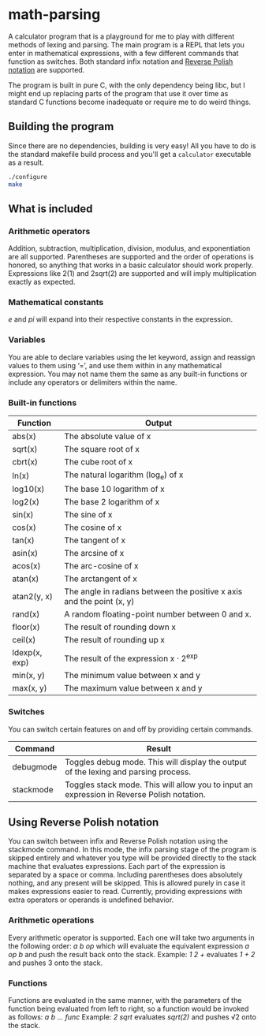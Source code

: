# math-parsing

A calculator program that is a playground for me to play with different methods of lexing and parsing. The main program is a REPL that lets you enter in mathematical expressions, with a few different commands that function as switches. Both standard infix notation and [Reverse Polish notation](https://en.wikipedia.org/wiki/Reverse_Polish_notation) are supported.

The program is built in pure C, with the only dependency being libc, but I might end up replacing parts of the program that use it over time as standard C functions become inadequate or require me to do weird things.

## Building the program

Since there are no dependencies, building is very easy! All you have to do is the standard makefile build process and you'll get a `calculator` executable as a result.

```sh
./configure
make
```

## What is included

### Arithmetic operators

Addition, subtraction, multiplication, division, modulus, and exponentiation are all supported. Parentheses are supported and the order of operations is honored, so anything that works in a basic calculator should work properly. Expressions like 2(1) and 2sqrt(2) are supported and will imply multiplication exactly as expected.

### Mathematical constants

*e* and *pi* will expand into their respective constants in the expression.

### Variables

You are able to declare variables using the let keyword, assign and reassign values to them using ‘=’, and use them within in any mathematical expression. You may not name them the same as any built-in functions or include any operators or delimiters within the name.

### Built-in functions

| Function      | Output                                                       |
| ------------- | ------------------------------------------------------------ |
| abs(x)        | The absolute value of x                                      |
| sqrt(x)       | The square root of x                                         |
| cbrt(x)       | The cube root of x                                           |
| ln(x)         | The natural logarithm (log<sub>e</sub>) of x                 |
| log10(x)      | The base 10 logarithm of x                                   |
| log2(x)       | The base 2 logarithm of x                                    |
| sin(x)        | The sine of x                                                |
| cos(x)        | The cosine of x                                              |
| tan(x)        | The tangent of x                                             |
| asin(x)       | The arcsine of x                                             |
| acos(x)       | The arc-cosine of x                                          |
| atan(x)       | The arctangent of x                                          |
| atan2(y, x)   | The angle in radians between the positive x axis and the point (x, y) |
| rand(x)       | A random floating-point number between 0 and x.              |
| floor(x)      | The result of rounding down x                                |
| ceil(x)       | The result of rounding up x                                  |
| ldexp(x, exp) | The result of the expression x ⋅ 2<sup>exp</sup>             |
| min(x, y)     | The minimum value between x and y                            |
| max(x, y)     | The maximum value between x and y                            |

### Switches

You can switch certain features on and off by providing certain commands.

| Command   | Result                                                       |
| --------- | ------------------------------------------------------------ |
| debugmode | Toggles debug mode. This will display the output of the lexing and parsing process. |
| stackmode | Toggles stack mode. This will allow you to input an expression in Reverse Polish notation. |



## Using Reverse Polish notation

You can switch between infix and Reverse Polish notation using the stackmode command. In this mode, the infix parsing stage of the program is skipped entirely and whatever you type will be provided directly to the stack machine that evaluates expressions. Each part of the expression is separated by a space or comma. Including parentheses does absolutely nothing, and any present will be skipped. This is allowed purely in case it makes expressions easier to read. Currently, providing expressions with extra operators or operands is undefined behavior.

### Arithmetic operations

Every arithmetic operator is supported. Each one will take two arguments in the following order: *a b op*
which will evaluate the equivalent expression *a op b* and push the result back onto the stack.
Example: *1 2 +* evaluates *1 + 2* and pushes 3 onto the stack.

### Functions

Functions are evaluated in the same manner, with the parameters of the function being evaluated from left to right, so a function would be invoked as follows: *a b ... func*
Example: *2 sqrt* evaluates *sqrt(2)* and pushes √2 onto the stack.
